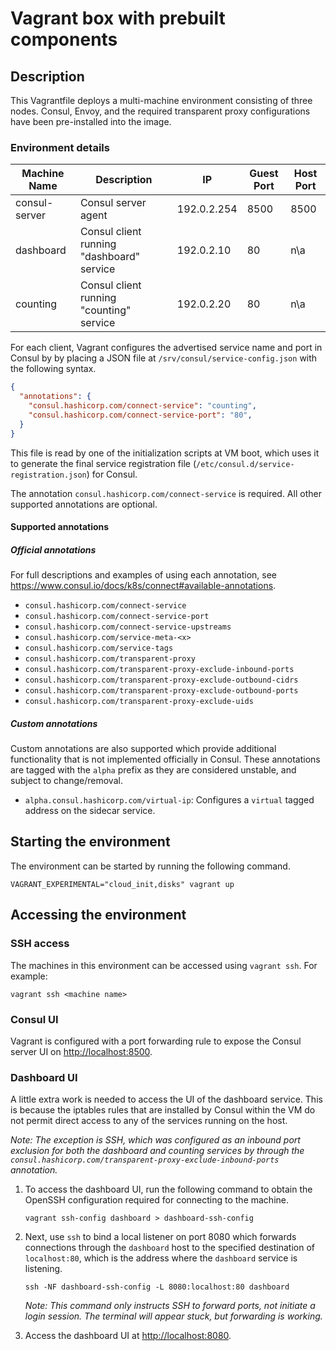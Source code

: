 # Vagrant box with prebuilt components

## Description

This Vagrantfile deploys a multi-machine environment consisting of three nodes.
Consul, Envoy, and the required transparent proxy configurations have been
pre-installed into the image.

### Environment details

|Machine Name|Description|IP|Guest Port|Host Port|
|----|----|----|----|---|
|consul-server|Consul server agent|192.0.2.254|8500|8500|
|dashboard|Consul client running "dashboard" service|192.0.2.10|80|n\a|
|counting|Consul client running "counting" service|192.0.2.20|80|n\a|

For each client, Vagrant configures the advertised service name and port in
Consul by by placing a JSON file at `/srv/consul/service-config.json` with the following syntax.

```json
{
  "annotations": {
    "consul.hashicorp.com/connect-service": "counting",
    "consul.hashicorp.com/connect-service-port": "80",
  }
}
```

This file is read by one of the initialization scripts at VM boot, which uses
it to generate the final service registration file
(`/etc/consul.d/service-registration.json`) for Consul.

The annotation `consul.hashicorp.com/connect-service` is required. All other
supported annotations are optional.

#### Supported annotations

##### Official annotations

For full descriptions and examples of using each annotation, see
<https://www.consul.io/docs/k8s/connect#available-annotations>.

* `consul.hashicorp.com/connect-service`
* `consul.hashicorp.com/connect-service-port`
* `consul.hashicorp.com/connect-service-upstreams`
* `consul.hashicorp.com/service-meta-<x>`
* `consul.hashicorp.com/service-tags`
* `consul.hashicorp.com/transparent-proxy`
* `consul.hashicorp.com/transparent-proxy-exclude-inbound-ports`
* `consul.hashicorp.com/transparent-proxy-exclude-outbound-cidrs`
* `consul.hashicorp.com/transparent-proxy-exclude-outbound-ports`
* `consul.hashicorp.com/transparent-proxy-exclude-uids`

##### Custom annotations

Custom annotations are also supported which provide additional functionality
that is not implemented officially in Consul. These annotations are tagged with
the `alpha` prefix as they are considered unstable, and subject to change/removal.

* `alpha.consul.hashicorp.com/virtual-ip`: Configures a `virtual` tagged address on the sidecar service.

## Starting the environment

The environment can be started by running the following command.

```shell
VAGRANT_EXPERIMENTAL="cloud_init,disks" vagrant up
```

## Accessing the environment

### SSH access

The machines in this environment can be accessed using `vagrant ssh`. For example:

```shell
vagrant ssh <machine name>
```

### Consul UI

Vagrant is configured with a port forwarding rule to expose the Consul server
UI on <http://localhost:8500>.

### Dashboard UI

A little extra work is needed to access the UI of the dashboard service. This is
because the iptables rules that are installed by Consul within the VM do not
permit direct access to any of the services running on the host.

*Note: The exception is SSH, which was configured as an inbound port exclusion
for both the dashboard and counting services by through the
`consul.hashicorp.com/transparent-proxy-exclude-inbound-ports` annotation.*

1. To access the dashboard UI, run the following command to obtain the OpenSSH
configuration required for connecting to the machine.

    ```shell
    vagrant ssh-config dashboard > dashboard-ssh-config
    ```

1. Next, use `ssh` to bind a local listener on port 8080 which forwards connections
through the `dashboard` host to the specified destination of `localhost:80`,
which is the address where the `dashboard` service is listening.

    ```shell
    ssh -NF dashboard-ssh-config -L 8080:localhost:80 dashboard
    ```

    *Note: This command only instructs SSH to forward ports, not initiate a login
    session. The terminal will appear stuck, but forwarding is working.*

1. Access the dashboard UI at <http://localhost:8080>.
